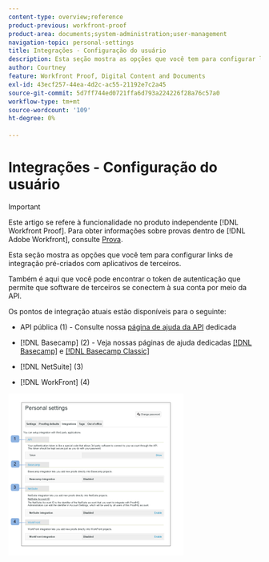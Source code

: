 ```yaml
---
content-type: overview;reference
product-previous: workfront-proof
product-area: documents;system-administration;user-management
navigation-topic: personal-settings
title: Integrações - Configuração do usuário
description: Esta seção mostra as opções que você tem para configurar links de integração pré-criados com aplicativos de terceiros.
author: Courtney
feature: Workfront Proof, Digital Content and Documents
exl-id: 43ecf257-44ea-4d2c-ac55-21192e7c2a45
source-git-commit: 5d7ff744ed0721ffa6d793a224226f28a76c57a0
workflow-type: tm+mt
source-wordcount: '109'
ht-degree: 0%

---
```


# Integrações - Configuração do usuário

>[!IMPORTANT]
>
>Este artigo se refere à funcionalidade no produto independente [!DNL Workfront Proof]. Para obter informações sobre provas dentro de [!DNL Adobe Workfront], consulte [Prova](../../../review-and-approve-work/proofing/proofing.md).

Esta seção mostra as opções que você tem para configurar links de integração pré-criados com aplicativos de terceiros.

Também é aqui que você pode encontrar o token de autenticação que permite que software de terceiros se conectem à sua conta por meio da API.

Os pontos de integração atuais estão disponíveis para o seguinte:

* API pública (1) - Consulte nossa [página de ajuda da API](https://api.proofhq.com/) dedicada
* [!DNL Basecamp] (2) - Veja nossas páginas de ajuda dedicadas [[!DNL Basecamp]](https://support.workfront.com/hc/en-us/sections/115000911927-Basecamp) e [[!DNL Basecamp Classic]](https://support.workfront.com/hc/en-us/categories/115000588707-Basecamp-Classic)

* [!DNL NetSuite] (3)
* [!DNL WorkFront] (4)

![Guia_Integrações_-_Personal_Settings.png](assets/integrations-tab---personal-settings-350x323.png)
